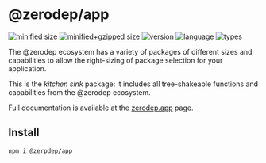# @zerodep/app

[![minified size](https://img.shields.io/bundlephobia/min/@zerodep/app?style=flat-square&color=blue)](https://bundlephobia.com/package/@zerodep/app)
[![minified+gzipped size](https://img.shields.io/bundlephobia/minzip/@zerodep/app?style=flat-square&color=blue)](https://bundlephobia.com/package/@zerodep/app)
[![version](https://img.shields.io/npm/v/@zerodep/app?style=flat-square&color=blue)](https://www.npmjs.com/package/@zerodep/app)
![language](https://img.shields.io/badge/typescript-100%25-blue?style=flat-square)
![types](https://img.shields.io/badge/types-included-blue?style=flat-square)

The @zerodep ecosystem has a variety of packages of different sizes and capabilities to allow the right-sizing of package selection for your application.

This is the _kitchen sink_ package: it includes all tree-shakeable functions and capabilities from the @zerodep ecosystem.

Full documentation is available at the [zerodep.app](http://zerodep.app/#/app) page.

## Install

```bash
npm i @zerpdep/app
```

